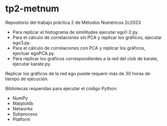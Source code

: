 # tp2-metnum
Repositorio del trabajo práctica 2 de Métodos Numéricos 2c2023

+ Para replicar el histograma de similitudes ejecutar ego1-2.py.
+ Para el cálculo de correlaciones sin PCA y replicar los gráficos, ejecutar ego3.py.
+ Para el cálculo de correlaciones con PCA y replicar los gráficos, ejectuar egoPCA.py.
+ Para replicar los gráficos correspondientes a la red del club de karate, ejecutar karate.py.


Replicar los gráficos de la red ego puede requerir más de 30 horas de tiempo de ejecución.

Bibliotecas requeridas para ejecutar el código Python:
+ NumPy
+ Matplotlib
+ Networkx
+ Subprocess
+ Platform
